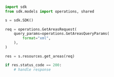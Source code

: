 <!-- Start SDK Example Usage -->
```python
import sdk
from sdk.models import operations, shared

s = sdk.SDK()
    
req = operations.GetAreasRequest(
    query_params=operations.GetAreasQueryParams(
        format="xml",
    ),
)
    
res = s.resources.get_areas(req)

if res.status_code == 200:
    # handle response
```
<!-- End SDK Example Usage -->